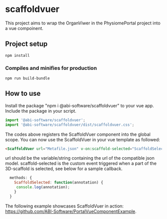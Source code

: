 # scaffoldvuer

This project aims to wrap the OrganViwer in the PhysiomePortal project into a vue compoinent.


## Project setup
```
npm install
```

### Compiles and minifies for production
```
npm run build-bundle
```

## How to use
Install the package "npm i @abi-software/scaffoldvuer" to your vue app.
Include the package in your script.
```javascript
import '@abi-software/scaffoldvuer';
import '@abi-software/scaffoldvuer/dist/scaffoldvuer.css';
```

The codes above registers the ScaffoldVuer component into the global scope.
You can now use the ScaffoldVuer in your vue template as followed:
```html
<ScaffoldVuer url="Metafile.json" v-on:scaffold-selected="ScaffoldSelected"  style="height:50%"/>
```

url should be the variable/string containing the url of the compatible json model.
scaffold-selected is the custom event triggered when a part of the 3D-scaffold is selected, see below for a
sample callback.

```javascript
  methods: {
    ScaffoldSelected: function(annotation) {
     console.log(annotation);
    }
  }
```

The following example showcases ScaffoldVuer in action: https://github.com/ABI-Software/PortalVueComponentExample.

